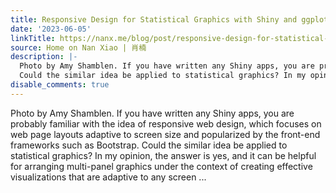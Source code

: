 ```yaml
---
title: Responsive Design for Statistical Graphics with Shiny and ggplot2
date: '2023-06-05'
linkTitle: https://nanx.me/blog/post/responsive-design-for-statistical-graphics/
source: Home on Nan Xiao | 肖楠
description: |-
  Photo by Amy Shamblen. If you have written any Shiny apps, you are probably familiar with the idea of responsive web design, which focuses on web page layouts adaptive to screen size and popularized by the front-end frameworks such as Bootstrap.
  Could the similar idea be applied to statistical graphics? In my opinion, the answer is yes, and it can be helpful for arranging multi-panel graphics under the context of creating effective visualizations that are adaptive to any screen ...
disable_comments: true
---
```

Photo by Amy Shamblen. If you have written any Shiny apps, you are probably familiar with the idea of responsive web design, which focuses on web page layouts adaptive to screen size and popularized by the front-end frameworks such as Bootstrap.
Could the similar idea be applied to statistical graphics? In my opinion, the answer is yes, and it can be helpful for arranging multi-panel graphics under the context of creating effective visualizations that are adaptive to any screen ...